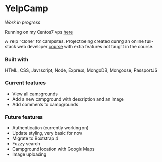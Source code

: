 # YelpCamp
*Work in progress*

Running on my Centos7 vps [here](http://46.101.224.38)

A Yelp "clone" for campsites. Project being created during an online full-stack web developer [course](https://www.udemy.com/the-web-developer-bootcamp/) with extra features not taught in the course.

### Built with
HTML, CSS, Javascript, Node, Express, MongoDB, Mongoose, PassportJS

### Current features
* View all campgrounds
* Add a new campground with description and an image
* Add comments to campgrounds

### Future features
* Authentication (currently working on)
* Update styling, very basic for now
* Migrate to Bootstrap 4
* Fuzzy search
* Campground location with Google Maps
* Image uploading